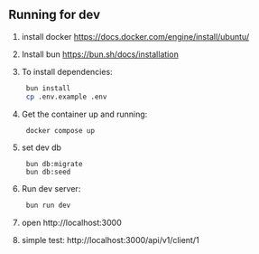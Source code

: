 ## Running for dev


1. install docker
   https://docs.docker.com/engine/install/ubuntu/

2. Install bun
  https://bun.sh/docs/installation

3. To install dependencies:
   ```sh
    bun install
    cp .env.example .env
   ```

4. Get the container up and running:
   ```sh
    docker compose up
   ```

5. set dev db
   ```
    bun db:migrate
    bun db:seed
   ```


6. Run dev server:
   ```sh
    bun run dev
   ```

7. open http://localhost:3000

8. simple test: http://localhost:3000/api/v1/client/1 
